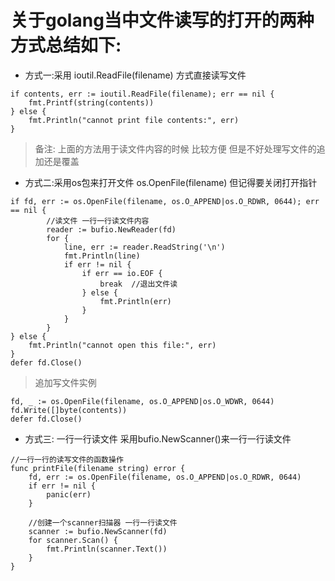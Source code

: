 # 关于golang当中文件读写的打开的两种方式总结如下:

* 方式一:采用 ioutil.ReadFile(filename) 方式直接读写文件
```golang
if contents, err := ioutil.ReadFile(filename); err == nil {
	fmt.Printf(string(contents))
} else {
	fmt.Println("cannot print file contents:", err)
}
```
> 备注: 上面的方法用于读文件内容的时候 比较方便 但是不好处理写文件的追加还是覆盖

* 方式二:采用os包来打开文件 os.OpenFile(filename) 但记得要关闭打开指针
```golang
if fd, err := os.OpenFile(filename, os.O_APPEND|os.O_RDWR, 0644); err == nil {
		//读文件 一行一行读文件内容
		reader := bufio.NewReader(fd)
		for {
			line, err := reader.ReadString('\n')
			fmt.Println(line)
			if err != nil {
				if err == io.EOF {
					break  //退出文件读
				} else {
					fmt.Println(err)
				}
			}	
		}
} else {
	fmt.Println("cannot open this file:", err)
}
defer fd.Close()
```

> 追加写文件实例
```golang
fd, _ := os.OpenFile(filename, os.O_APPEND|os.O_WDWR, 0644)
fd.Write([]byte(contents))
defer fd.Close()
```
 
* 方式三: 一行一行读文件 采用bufio.NewScanner()来一行一行读文件
```golang
//一行一行的读写文件的函数操作
func printFile(filename string) error {
	fd, err := os.OpenFile(filename, os.O_APPEND|os.O_RDWR, 0644)
	if err != nil {
		panic(err)
	}

	//创建一个scanner扫描器 一行一行读文件
	scanner := bufio.NewScanner(fd)
	for scanner.Scan() {
		fmt.Println(scanner.Text())	
	}
}
```